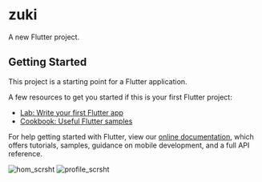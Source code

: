 # zuki

A new Flutter project.

## Getting Started

This project is a starting point for a Flutter application.

A few resources to get you started if this is your first Flutter project:

- [Lab: Write your first Flutter app](https://flutter.dev/docs/get-started/codelab)
- [Cookbook: Useful Flutter samples](https://flutter.dev/docs/cookbook)

For help getting started with Flutter, view our
[online documentation](https://flutter.dev/docs), which offers tutorials,
samples, guidance on mobile development, and a full API reference.
     
![hom_scrsht](https://user-images.githubusercontent.com/83757768/135502424-06bff3de-9041-4e71-a89e-8f61008cb3bd.png)
 ![profile_scrsht](https://user-images.githubusercontent.com/83757768/135495798-d250cc6e-c97f-426a-b4ff-878137888f78.png)
